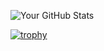 
![Your GitHub Stats](https://github-readme-stats.vercel.app/api?username=mehmoodusman&show_icons=true&theme=radical)

[![trophy](https://github-profile-trophy.vercel.app/?username=your-username&theme=gruvbox)](https://github.com/ryo-ma/github-profile-trophy)

<!--
**mehmoodusman/mehmoodusman** is a ✨ _special_ ✨ repository because its `README.md` (this file) appears on your GitHub profile.

Here are some ideas to get you started:

- 🔭 I’m currently working on ...
- 🌱 I’m currently learning ...
- 👯 I’m looking to collaborate on ...
- 🤔 I’m looking for help with ...
- 💬 Ask me about ...
- 📫 How to reach me: ...
- 😄 Pronouns: ...
- ⚡ Fun fact: ...
-->
